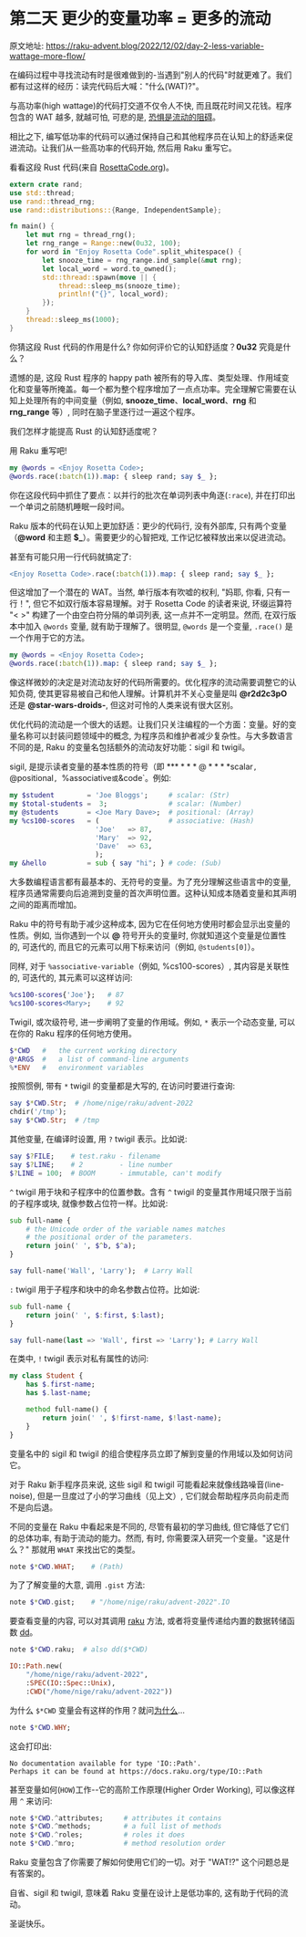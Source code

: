 # 第二天 更少的变量功率 = 更多的流动

原文地址: https://raku-advent.blog/2022/12/02/day-2-less-variable-wattage-more-flow/

在编码过程中寻找流动有时是很难做到的-当遇到"别人的代码"时就更难了。我们都有过这样的经历：读完代码后大喊："什么(WAT)?"。

与高功率(high wattage)的代码打交道不仅令人不快, 而且既花时间又花钱。程序包含的 WAT 越多, 就越可怕, 可悲的是, [恐惧是流动的阻碍](https://raku-advent.blog/2020/12/02/day-1-perl-is-dead-long-live-perl-and-raku/)。

相比之下, 编写低功率的代码可以通过保持自己和其他程序员在认知上的舒适来促进流动。让我们从一些高功率的代码开始, 然后用 Raku 重写它。

看看这段 Rust 代码(来自 [RosettaCode.org](https://rosettacode.org/wiki/Concurrent_computing#Rust))。

```rust
extern crate rand;
use std::thread;
use rand::thread_rng;
use rand::distributions::{Range, IndependentSample};

fn main() {
    let mut rng = thread_rng();
    let rng_range = Range::new(0u32, 100);
    for word in "Enjoy Rosetta Code".split_whitespace() {
        let snooze_time = rng_range.ind_sample(&mut rng);
        let local_word = word.to_owned();
        std::thread::spawn(move || {
            thread::sleep_ms(snooze_time);
            println!("{}", local_word);
        });
    }
    thread::sleep_ms(1000);
}
```

你猜这段 Rust 代码的作用是什么? 你如何评价它的认知舒适度？**0u32** 究竟是什么？

遗憾的是, 这段 Rust 程序的 happy path 被所有的导入库、类型处理、作用域变化和变量等所掩盖。每一个都为整个程序增加了一点点功率。完全理解它需要在认知上处理所有的中间变量（例如, **snooze_time**、**local_word**、**rng** 和 **rng_range** 等）, 同时在脑子里逐行过一遍这个程序。

我们怎样才能提高 Rust 的认知舒适度呢？

用 Raku 重写吧!

```raku
my @words = <Enjoy Rosetta Code>;
@words.race(:batch(1)).map: { sleep rand; say $_ };
```

你在这段代码中抓住了要点：以并行的批次在单词列表中角逐(`:race`), 并在打印出一个单词之前随机睡眠一段时间。

Raku 版本的代码在认知上更加舒适：更少的代码行, 没有外部库, 只有两个变量（**@word** 和主题 **$_**）。需要更少的心智把戏, 工作记忆被释放出来以促进流动。

甚至有可能只用一行代码就搞定了:

```raku
<Enjoy Rosetta Code>.race(:batch(1)).map: { sleep rand; say $_ };
```

但这增加了一个潜在的 WAT。当然, 单行版本有吹嘘的权利, "妈耶, 你看, 只有一行！", 但它不如双行版本容易理解。对于 Rosetta Code 的读者来说, 环缀运算符 "< >" 构建了一个由空白符分隔的单词列表, 这一点并不一定明显。然而, 在双行版本中加入 `@words` 变量, 就有助于理解了。很明显, `@words` 是一个变量, `.race()` 是一个作用于它的方法。

```raku
my @words = <Enjoy Rosetta Code>;
@words.race(:batch(1)).map: { sleep rand; say $_ };
```

像这样微妙的决定是对流动友好的代码所需要的。优化程序的流动需要调整它的认知负荷, 使其更容易被自己和他人理解。计算机并不关心变量是叫 **@r2d2c3pO** 还是 **@star-wars-droids-**, 但这对可怜的人类来说有很大区别。

优化代码的流动是一个很大的话题。让我们只关注编程的一个方面：变量。好的变量名称可以封装问题领域中的概念, 为程序员和维护者减少复杂性。与大多数语言不同的是, Raku 的变量名包括额外的流动友好功能：sigil 和 twigil。

sigil, 是提示读者变量的基本性质的符号（即 **$** **@** **%** **&**）：`$scalar`, `@positional`, `%associative` 或 `&code`。例如:

```raku
my $student        = 'Joe Bloggs';     # scalar: (Str)
my $total-students =  3;               # scalar: (Number)
my @students       = <Joe Mary Dave>;  # positional: (Array) 
my %cs100-scores   = (                 # associative: (Hash) 
                     'Joe'   => 87,
                     'Mary'  => 92,
                     'Dave'  => 63,
                     );
my &hello          = sub { say "hi"; } # code: (Sub)
```

大多数编程语言都有最基本的、无符号的变量。为了充分理解这些语言中的变量, 程序员通常需要向后追溯到变量的首次声明位置。这种认知成本随着变量和其声明之间的距离而增加。

Raku 中的符号有助于减少这种成本, 因为它在任何地方使用时都会显示出变量的性质。例如, 当你遇到一个以 **@** 符号开头的变量时, 你就知道这个变量是位置性的, 可迭代的, 而且它的元素可以用下标来访问（例如, `@students[0]`）。

同样, 对于 `%associative-variable`（例如, %cs100-scores）, 其内容是关联性的, 可迭代的, 其元素可以这样访问:

```raku
%cs100-scores{'Joe'};   # 87
%cs100-scores<Mary>;    # 92
``` 

Twigil, 或次级符号, 进一步阐明了变量的作用域。例如, `*` 表示一个动态变量, 可以在你的 Raku 程序的任何地方使用。

```raku
$*CWD   #   the current working directory    
@*ARGS  #   a list of command-line arguments
%*ENV   #   environment variables
```

按照惯例, 带有 `*` twigil 的变量都是大写的, 在访问时要进行查询:

```raku
say $*CWD.Str;  # /home/nige/raku/advent-2022
chdir('/tmp');
say $*CWD.Str;  # /tmp
```

其他变量, 在编译时设置, 用 `?` twigil 表示。比如说:

```raku
say $?FILE;    # test.raku - filename
say $?LINE;    # 2         - line number
$?LINE = 100;  # BOOM      - immutable, can't modify
```

`^` twigil 用于块和子程序中的位置参数。含有 `^` twigil 的变量其作用域只限于当前的子程序或块, 就像参数占位符一样。比如说:

```raku
sub full-name {
    # the Unicode order of the variable names matches 
    # the positional order of the parameters.
    return join(' ', $^b, $^a);
}

say full-name('Wall', 'Larry');  # Larry Wall
```

`:` twigil 用于子程序和块中的命名参数占位符。比如说:

```raku 
sub full-name {
    return join(' ', $:first, $:last);
}

say full-name(last => 'Wall', first => 'Larry'); # Larry Wall
```

在类中, `!` twigil 表示对私有属性的访问:

```raku
my class Student {
    has $.first-name;
    has $.last-name;

    method full-name() {
        return join(' ', $!first-name, $!last-name);
    }
}
```

变量名中的 sigil 和 twigil 的组合使程序员立即了解到变量的作用域以及如何访问它。

对于 Raku 新手程序员来说, 这些 sigil 和 twigil 可能看起来就像线路噪音(line-noise), 但是一旦度过了小的学习曲线（见上文）, 它们就会帮助程序员向前走而不是向后退。

不同的变量在 Raku 中看起来是不同的, 尽管有最初的学习曲线, 但它降低了它们的总体功率, 有助于流动的能力。然而, 有时, 你需要深入研究一个变量。"这是什么？" 那就用 `WHAT` 来找出它的类型。

```raku
note $*CWD.WHAT;    # (Path)
```

为了了解变量的大意, 调用 `.gist` 方法:

```raku
note $*CWD.gist;    # "/home/nige/raku/advent-2022".IO
```

要查看变量的内容, 可以对其调用 [raku](https://docs.raku.org/routine/raku#(Mu)_method_raku) 方法, 或者将变量传递给内置的数据转储函数 [dd](https://docs.raku.org/programs/01-debugging#Dumper_function_(dd))。

```raku
note $*CWD.raku;  # also dd($*CWD)

IO::Path.new(
    "/home/nige/raku/advent-2022",
    :SPEC(IO::Spec::Unix), 
    :CWD("/home/nige/raku/advent-2022"))
```

为什么 `$*CWD` 变量会有这样的作用？就问[为什么](https://docs.raku.org/syntax/WHY)...

```raku
note $*CWD.WHY;
```

这会打印出:

```
No documentation available for type 'IO::Path'. 
Perhaps it can be found at https://docs.raku.org/type/IO::Path
```

甚至变量如何(`HOW`)工作--它的高阶工作原理(Higher Order Working), 可以像这样用 `^` 来访问:

```raku
note $*CWD.^attributes;     # attributes it contains
note $*CWD.^methods;        # a full list of methods
note $*CWD.^roles;          # roles it does
note $*CWD.^mro;            # method resolution order
```

Raku 变量包含了你需要了解如何使用它们的一切。对于 "WAT!?" 这个问题总是有答案的。

自省、sigil 和 twigil, 意味着 Raku 变量在设计上是低功率的, 这有助于代码的流动。

圣诞快乐。
